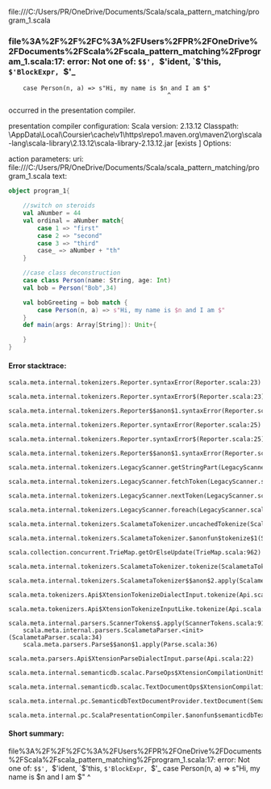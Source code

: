 file:///C:/Users/PR/OneDrive/Documents/Scala/scala_pattern_matching/program_1.scala
### file%3A%2F%2F%2FC%3A%2FUsers%2FPR%2FOneDrive%2FDocuments%2FScala%2Fscala_pattern_matching%2Fprogram_1.scala:17: error: Not one of: `$$', `$'ident, `$'this, `$'BlockExpr, `$'_
        case Person(n, a) => s"Hi, my name is $n and I am $"
                                                ^

occurred in the presentation compiler.

presentation compiler configuration:
Scala version: 2.13.12
Classpath:
<HOME>\AppData\Local\Coursier\cache\v1\https\repo1.maven.org\maven2\org\scala-lang\scala-library\2.13.12\scala-library-2.13.12.jar [exists ]
Options:



action parameters:
uri: file:///C:/Users/PR/OneDrive/Documents/Scala/scala_pattern_matching/program_1.scala
text:
```scala
object program_1{

    //switch on steroids
    val aNumber = 44
    val ordinal = aNumber match{
        case 1 => "first"
        case 2 => "second"
        case 3 => "third"
        case_ => aNumber + "th"
    }

    //case class deconstruction
    case class Person(name: String, age: Int)
    val bob = Person("Bob",34)

    val bobGreeting = bob match {
        case Person(n, a) => s"Hi, my name is $n and I am $"
    }
    def main(args: Array[String]): Unit+{

    }
}
```



#### Error stacktrace:

```
scala.meta.internal.tokenizers.Reporter.syntaxError(Reporter.scala:23)
	scala.meta.internal.tokenizers.Reporter.syntaxError$(Reporter.scala:23)
	scala.meta.internal.tokenizers.Reporter$$anon$1.syntaxError(Reporter.scala:32)
	scala.meta.internal.tokenizers.Reporter.syntaxError(Reporter.scala:25)
	scala.meta.internal.tokenizers.Reporter.syntaxError$(Reporter.scala:25)
	scala.meta.internal.tokenizers.Reporter$$anon$1.syntaxError(Reporter.scala:32)
	scala.meta.internal.tokenizers.LegacyScanner.getStringPart(LegacyScanner.scala:598)
	scala.meta.internal.tokenizers.LegacyScanner.fetchToken(LegacyScanner.scala:239)
	scala.meta.internal.tokenizers.LegacyScanner.nextToken(LegacyScanner.scala:201)
	scala.meta.internal.tokenizers.LegacyScanner.foreach(LegacyScanner.scala:912)
	scala.meta.internal.tokenizers.ScalametaTokenizer.uncachedTokenize(ScalametaTokenizer.scala:23)
	scala.meta.internal.tokenizers.ScalametaTokenizer.$anonfun$tokenize$1(ScalametaTokenizer.scala:17)
	scala.collection.concurrent.TrieMap.getOrElseUpdate(TrieMap.scala:962)
	scala.meta.internal.tokenizers.ScalametaTokenizer.tokenize(ScalametaTokenizer.scala:17)
	scala.meta.internal.tokenizers.ScalametaTokenizer$$anon$2.apply(ScalametaTokenizer.scala:322)
	scala.meta.tokenizers.Api$XtensionTokenizeDialectInput.tokenize(Api.scala:22)
	scala.meta.tokenizers.Api$XtensionTokenizeInputLike.tokenize(Api.scala:13)
	scala.meta.internal.parsers.ScannerTokens$.apply(ScannerTokens.scala:917)
	scala.meta.internal.parsers.ScalametaParser.<init>(ScalametaParser.scala:34)
	scala.meta.parsers.Parse$$anon$1.apply(Parse.scala:36)
	scala.meta.parsers.Api$XtensionParseDialectInput.parse(Api.scala:22)
	scala.meta.internal.semanticdb.scalac.ParseOps$XtensionCompilationUnitSource.toSource(ParseOps.scala:15)
	scala.meta.internal.semanticdb.scalac.TextDocumentOps$XtensionCompilationUnitDocument.toTextDocument(TextDocumentOps.scala:179)
	scala.meta.internal.pc.SemanticdbTextDocumentProvider.textDocument(SemanticdbTextDocumentProvider.scala:54)
	scala.meta.internal.pc.ScalaPresentationCompiler.$anonfun$semanticdbTextDocument$1(ScalaPresentationCompiler.scala:462)
```
#### Short summary: 

file%3A%2F%2F%2FC%3A%2FUsers%2FPR%2FOneDrive%2FDocuments%2FScala%2Fscala_pattern_matching%2Fprogram_1.scala:17: error: Not one of: `$$', `$'ident, `$'this, `$'BlockExpr, `$'_
        case Person(n, a) => s"Hi, my name is $n and I am $"
                                                ^